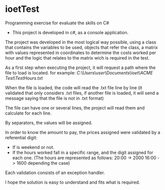 # ioetTest
Programming exercise for evaluate the skills on C#

* This project is developed in c#, as a console application.

The project was developed in the most logical way possible, using a class that contains the variables to be used, 
objects that refer the class, a matrix with values ​​represented in coordinates to determine the costs worked per hour 
and the logic that relates to the matrix wich is required in the test.

As a first step when executing the project, it will request a path where the file to load is located.
for example: *C:\Users\user\Documents\ioet\ACME Test\TestHours.txt*

When the file is loaded, the code will read the .txt file line by line 
(it validated that only considers .txt files, if another file is loaded, it will send a message saying that the file is not in .txt format)

The file can have one or several lines, the project will read them and calculate for each line.

By separators, the values ​​will be assigned.

In order to know the amount to pay, the prices assigned were validated by a referential digit:
- If is weekend or not.
- If the hours worked fall in a specific range, and the digit assigned for each one.
(The hours are represented as follows: 20:00 -> 2000
16:00 -> 1600  depending the case)

Each validation consists of an exception handler.

I hope the solution is easy to understand and fits what is required.